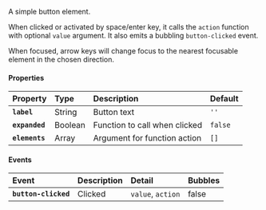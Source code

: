 A simple button element.

<io-element-demo element="io-collapsable" properties='{"label": "Collapsable", "expanded": true, "elements": [["div", "Content"]]}'></io-element-demo>

When clicked or activated by space/enter key, it calls the `action` function with optional `value` argument. It also emits a bubbling `button-clicked` event.

When focused, arrow keys will change focus to the nearest focusable element in the chosen direction.

#### Properties ####

| Property | Type | Description | Default |
|:---------|:-----|:------------|:--------|
| **`label`**    | String  | Button text                   | `''`  |
| **`expanded`** | Boolean | Function to call when clicked | `false` |
| **`elements`** | Array   | Argument for function action  | `[]` |

#### Events ####

| Event | Description | Detail | Bubbles |
|:------|:------------|:-------|:--------|
| **`button-clicked`** | Clicked | `value`, `action` | false |
